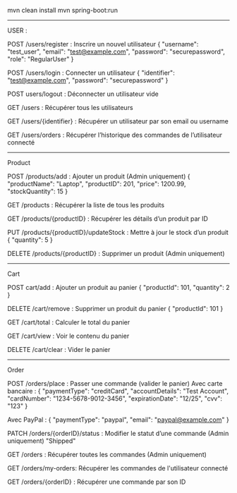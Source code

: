 mvn clean install
mvn spring-boot:run

---------------
USER :

POST /users/register : Inscrire un nouvel utilisateur
{
  "username": "test_user",
  "email": "test@example.com",
  "password": "securepassword",
  "role": "RegularUser"
}


POST /users/login : Connecter un utilisateur
{
  "identifier": "test@example.com",
  "password": "securepassword"
}


POST users/logout : Déconnecter un utilisateur
vide


GET /users : Récupérer tous les utilisateurs

GET /users/{identifier} : Récupérer un utilisateur par son email ou username

GET /users/orders : Récupérer l’historique des commandes de l’utilisateur connecté



----------------
Product


POST /products/add : Ajouter un produit (Admin uniquement)
{
  "productName": "Laptop",
  "productID": 201,
  "price": 1200.99,
  "stockQuantity": 15
}



GET	/products : Récupérer la liste de tous les produits

GET	/products/{productID} : Récupérer les détails d’un produit par ID

PUT	/products/{productID}/updateStock : Mettre à jour le stock d’un produit
{
  "quantity": 5
}


DELETE /products/{productID} : Supprimer un produit (Admin uniquement)


----------------
Cart 

POST cart/add : Ajouter un produit au panier
{
  "productId": 101,
  "quantity": 2
}


DELETE /cart/remove	: Supprimer un produit du panier
{
  "productId": 101
}


GET	/cart/total	: Calculer le total du panier

GET	/cart/view : Voir le contenu du panier

DELETE /cart/clear : Vider le panier


-------
Order 

POST /orders/place : Passer une commande (valider le panier)
Avec carte bancaire : 
{
  "paymentType": "creditCard",
  "accountDetails": "Test Account",
  "cardNumber": "1234-5678-9012-3456",
  "expirationDate": "12/25",
  "cvv": "123"
}

Avec PayPal : 
{
  "paymentType": "paypal",
  "email": "paypal@example.com"
}


PATCH /orders/{orderID}/status : Modifier le statut d’une commande (Admin uniquement)
"Shipped"

GET	/orders	: Récupérer toutes les commandes (Admin uniquement)

GET	/orders/my-orders: Récupérer les commandes de l'utilisateur connecté

GET	/orders/{orderID} : Récupérer une commande par son ID